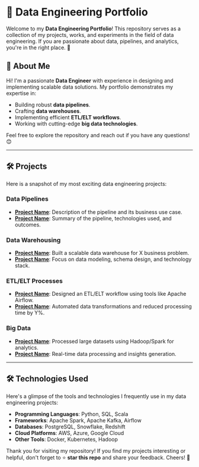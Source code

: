 # 🚀 Data Engineering Portfolio

Welcome to my **Data Engineering Portfolio**! This repository serves as a collection of my projects, works, and experiments in the field of data engineering. If you are passionate about data, pipelines, and analytics, you're in the right place. 🌟


## 👋 About Me

Hi! I'm a passionate **Data Engineer** with experience in designing and implementing scalable data solutions. My portfolio demonstrates my expertise in:
- Building robust **data pipelines**.
- Crafting **data warehouses**.
- Implementing efficient **ETL/ELT workflows**.
- Working with cutting-edge **big data technologies**.

Feel free to explore the repository and reach out if you have any questions! 😊

---

## 🛠️ Projects

Here is a snapshot of my most exciting data engineering projects:

### Data Pipelines
- **[Project Name](link-to-project)**: Description of the pipeline and its business use case.
- **[Project Name](link-to-project)**: Summary of the pipeline, technologies used, and outcomes.

### Data Warehousing
- **[Project Name](link-to-project)**: Built a scalable data warehouse for X business problem.
- **[Project Name](link-to-project)**: Focus on data modeling, schema design, and technology stack.

### ETL/ELT Processes
- **[Project Name](link-to-project)**: Designed an ETL/ELT workflow using tools like Apache Airflow.
- **[Project Name](link-to-project)**: Automated data transformations and reduced processing time by Y%.

### Big Data
- **[Project Name](link-to-project)**: Processed large datasets using Hadoop/Spark for analytics.
- **[Project Name](link-to-project)**: Real-time data processing and insights generation.

---

## 🛠️ Technologies Used

Here's a glimpse of the tools and technologies I frequently use in my data engineering projects:
- **Programming Languages**: Python, SQL, Scala
- **Frameworks**: Apache Spark, Apache Kafka, Airflow
- **Databases**: PostgreSQL, Snowflake, Redshift
- **Cloud Platforms**: AWS, Azure, Google Cloud
- **Other Tools**: Docker, Kubernetes, Hadoop


Thank you for visiting my repository! If you find my projects interesting or helpful, don't forget to ⭐ **star this repo** and share your feedback. Cheers! 🎉
